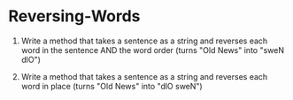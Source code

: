 Reversing-Words
===============

1. Write a method that takes a sentence as a string and reverses each word in the sentence AND the word order (turns "Old News" into "sweN dlO")

2. Write a method that takes a sentence as a string and reverses each word in place (turns "Old News" into "dlO sweN")